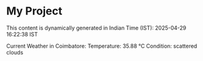 # My Project

This content is dynamically generated in Indian Time (IST): 2025-04-29 16:22:38 IST


Current Weather in Coimbatore:
Temperature: 35.88 °C
Condition: scattered clouds
